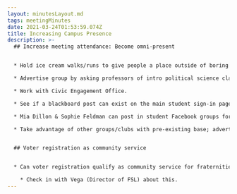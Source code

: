 ```yaml
---
layout: minutesLayout.md
tags: meetingMinutes
date: 2021-03-24T01:53:59.074Z
title: Increasing Campus Presence
description: >-
  ## Increase meeting attendance: Become omni-present


  * Hold ice cream walks/runs to give people a place outside of boring Zoom meetings.

  * Advertise group by asking professors of intro political science classes if we can present. Likewise with Hcol classes, especially plenary.

  * Work with Civic Engagement Office.

  * See if a blackboard post can exist on the main student sign-in page.

  * Mia Dillon & Sophie Feldman can post in student Facebook groups for '23 and '24 graduation years.

  * Take advantage of other groups/clubs with pre-existing base; advertise to their membership by working with their leadership.


  ## Voter registration as community service


  * Can voter registration qualify as community service for fraternities and sororities?

    * Check in with Vega (Director of FSL) about this.
---
```

